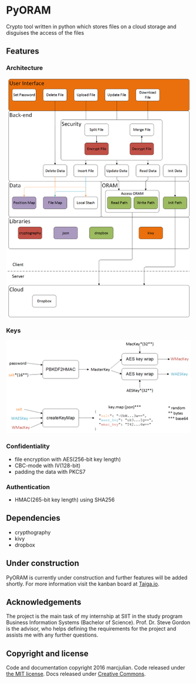 PyORAM
====================
Crypto tool written in python which stores files on a cloud storage and disguises the access of the files

## Features

### Architecture

<img src="/docs/Architecture.png?raw=true" width="500">

### Keys

<img src="/docs/crypto/keymap.png?raw=true" width="700">

### Confidentiality

- file encryption with AES(256-bit key length)
- CBC-mode with IV(128-bit)
- padding the data with PKCS7

### Authentication

- HMAC(265-bit key length) using SHA256

## Dependencies
- crypthography
- kivy
- dropbox

## Under construction

PyORAM is currently under construction and further features will be added shortly.
For more information visit the kanban board at [Taiga.io](https://tree.taiga.io/project/marcjulian-pyoram/).

## Acknowledgements

The project is the main task of my internship at SIIT in the study program Business Information Systems (Bachelor of Science).
Prof. Dr. Steve Gordon is the advisor, who helps defining the requirements for the project and assists me with any further questions.

## Copyright and license

Code and documentation copyright 2016 marcjulian. Code released under [the MIT license](https://github.com/marcjulian/pyoram/blob/master/LICENSE.md). Docs released under [Creative Commons](https://github.com/marcjulian/pyoram/blob/master/docs/LICENSE).
